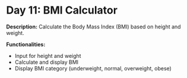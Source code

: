 # Day 11: BMI Calculator

**Description:** Calculate the Body Mass Index (BMI) based on height and weight.

**Functionalities:**

- Input for height and weight
- Calculate and display BMI
- Display BMI category (underweight, normal, overweight, obese)
